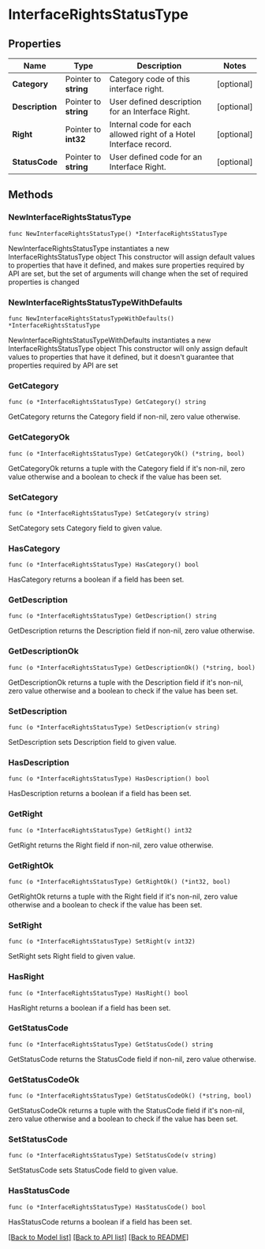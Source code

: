 # InterfaceRightsStatusType

## Properties

Name | Type | Description | Notes
------------ | ------------- | ------------- | -------------
**Category** | Pointer to **string** | Category code of this interface right. | [optional] 
**Description** | Pointer to **string** | User defined description for an Interface Right. | [optional] 
**Right** | Pointer to **int32** | Internal code for each allowed right of a Hotel Interface record. | [optional] 
**StatusCode** | Pointer to **string** | User defined code for an Interface Right. | [optional] 

## Methods

### NewInterfaceRightsStatusType

`func NewInterfaceRightsStatusType() *InterfaceRightsStatusType`

NewInterfaceRightsStatusType instantiates a new InterfaceRightsStatusType object
This constructor will assign default values to properties that have it defined,
and makes sure properties required by API are set, but the set of arguments
will change when the set of required properties is changed

### NewInterfaceRightsStatusTypeWithDefaults

`func NewInterfaceRightsStatusTypeWithDefaults() *InterfaceRightsStatusType`

NewInterfaceRightsStatusTypeWithDefaults instantiates a new InterfaceRightsStatusType object
This constructor will only assign default values to properties that have it defined,
but it doesn't guarantee that properties required by API are set

### GetCategory

`func (o *InterfaceRightsStatusType) GetCategory() string`

GetCategory returns the Category field if non-nil, zero value otherwise.

### GetCategoryOk

`func (o *InterfaceRightsStatusType) GetCategoryOk() (*string, bool)`

GetCategoryOk returns a tuple with the Category field if it's non-nil, zero value otherwise
and a boolean to check if the value has been set.

### SetCategory

`func (o *InterfaceRightsStatusType) SetCategory(v string)`

SetCategory sets Category field to given value.

### HasCategory

`func (o *InterfaceRightsStatusType) HasCategory() bool`

HasCategory returns a boolean if a field has been set.

### GetDescription

`func (o *InterfaceRightsStatusType) GetDescription() string`

GetDescription returns the Description field if non-nil, zero value otherwise.

### GetDescriptionOk

`func (o *InterfaceRightsStatusType) GetDescriptionOk() (*string, bool)`

GetDescriptionOk returns a tuple with the Description field if it's non-nil, zero value otherwise
and a boolean to check if the value has been set.

### SetDescription

`func (o *InterfaceRightsStatusType) SetDescription(v string)`

SetDescription sets Description field to given value.

### HasDescription

`func (o *InterfaceRightsStatusType) HasDescription() bool`

HasDescription returns a boolean if a field has been set.

### GetRight

`func (o *InterfaceRightsStatusType) GetRight() int32`

GetRight returns the Right field if non-nil, zero value otherwise.

### GetRightOk

`func (o *InterfaceRightsStatusType) GetRightOk() (*int32, bool)`

GetRightOk returns a tuple with the Right field if it's non-nil, zero value otherwise
and a boolean to check if the value has been set.

### SetRight

`func (o *InterfaceRightsStatusType) SetRight(v int32)`

SetRight sets Right field to given value.

### HasRight

`func (o *InterfaceRightsStatusType) HasRight() bool`

HasRight returns a boolean if a field has been set.

### GetStatusCode

`func (o *InterfaceRightsStatusType) GetStatusCode() string`

GetStatusCode returns the StatusCode field if non-nil, zero value otherwise.

### GetStatusCodeOk

`func (o *InterfaceRightsStatusType) GetStatusCodeOk() (*string, bool)`

GetStatusCodeOk returns a tuple with the StatusCode field if it's non-nil, zero value otherwise
and a boolean to check if the value has been set.

### SetStatusCode

`func (o *InterfaceRightsStatusType) SetStatusCode(v string)`

SetStatusCode sets StatusCode field to given value.

### HasStatusCode

`func (o *InterfaceRightsStatusType) HasStatusCode() bool`

HasStatusCode returns a boolean if a field has been set.


[[Back to Model list]](../README.md#documentation-for-models) [[Back to API list]](../README.md#documentation-for-api-endpoints) [[Back to README]](../README.md)


